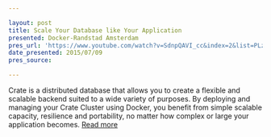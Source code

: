```yaml
---

layout: post
title: Scale Your Database like Your Application 
presented: Docker-Randstad Amsterdam
pres_url: 'https://www.youtube.com/watch?v=SdnpQAVI_cc&index=2&list=PLzSGDpUWtiotQ3QTnwA75ndJ3qpepp75V'
date_presented: 2015/07/09
pres_source:

---
```


 Crate is a distributed database that allows you to create a flexible and scalable backend suited to a wide variety of purposes. By deploying and managing your Crate Cluster using Docker, you benefit from simple scalable capacity, resilience and portability, no matter how complex or large your application becomes. 
[Read more](https://www.youtube.com/watch?v=SdnpQAVI_cc&index=2&list=PLzSGDpUWtiotQ3QTnwA75ndJ3qpepp75V)